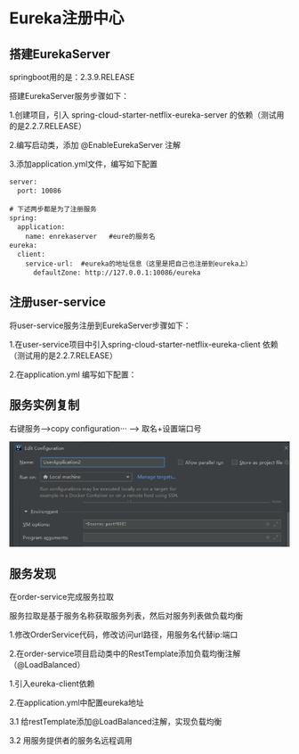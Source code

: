 # Eureka注册中心

## 搭建EurekaServer

springboot用的是：2.3.9.RELEASE

搭建EurekaServer服务步骤如下：

1.创建项目，引入 spring-cloud-starter-netflix-eureka-server 的依赖（测试用的是2.2.7.RELEASE）

2.编写启动类，添加 @EnableEurekaServer 注解

3.添加application.yml文件，编写如下配置

```
server:
  port: 10086

# 下述两步都是为了注册服务
spring:
  application:
    name: enrekaserver   #eure的服务名
eureka:
  client:
    service-url:  #eureka的地址信息（这里是把自己也注册到eureka上）
      defaultZone: http://127.0.0.1:10086/eureka
```

## 注册user-service

将user-service服务注册到EurekaServer步骤如下：

1.在user-service项目中引入spring-cloud-starter-netflix-eureka-client 依赖（测试用的是2.2.7.RELEASE）

2.在application.yml 编写如下配置：

## 服务实例复制

右键服务-->copy configuration··· --> 取名+设置端口号

<img src="../../assets/image-20210831204945981.png"/>

## 服务发现

在order-service完成服务拉取

服务拉取是基于服务名称获取服务列表，然后对服务列表做负载均衡

1.修改OrderService代码，修改访问url路径，用服务名代替ip:端口

2.在order-service项目启动类中的RestTemplate添加负载均衡注解（@LoadBalanced）



1.引入eureka-client依赖

2.在application.yml中配置eureka地址

3.1 给restTemplate添加@LoadBalanced注解，实现负载均衡

3.2 用服务提供者的服务名远程调用